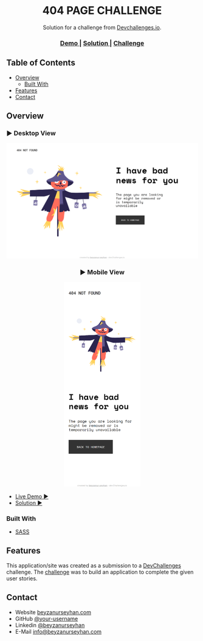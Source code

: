 <!-- Please update value in the {}  -->

<h1 align="center">404 PAGE CHALLENGE</h1>

<div align="center">
   Solution for a challenge from  <a href="http://devchallenges.io" target="_blank">Devchallenges.io</a>.
</div>

<div align="center">
  <h3>
    <a href="https://beyzanur-seyhan.github.io/404-page-challenge/">
      Demo
    </a>
    <span> | </span>
    <a href="https://devchallenges.io/solutions/EewEnNJqo0sEoicv99rN">
      Solution
    </a>
    <span> | </span>
    <a href="https://devchallenges.io/challenges/wBunSb7FPrIepJZAg0sY">
      Challenge
    </a>
  </h3>
</div>

<!-- TABLE OF CONTENTS -->

## Table of Contents

- [Overview](#overview)
  - [Built With](#built-with)
- [Features](#features)
- [Contact](#contact)

<!-- OVERVIEW -->

## Overview

### ▶️ Desktop View
![Desktop View](views/desktop.png)

<center>

### ▶️ Mobile View
<img src="views/mobile.png" width="40%">
</center>

- [Live Demo ▶️](https://beyzanur-seyhan.github.io/404-page-challenge/)
- [Solution ▶️](https://devchallenges.io/solutions/EewEnNJqo0sEoicv99rN)


### Built With

- [SASS](https://sass-lang.com/)

## Features

This application/site was created as a submission to a [DevChallenges](https://devchallenges.io/challenges) challenge. The [challenge](https://devchallenges.io/challenges/wBunSb7FPrIepJZAg0sY) was to build an application to complete the given user stories.


## Contact

- Website [beyzanurseyhan.com](https://beyzanurseyhan.com)
- GitHub [@your-username](https://github.com/beyzanur-seyhan)
- Linkedin [@beyzanurseyhan](https://linkedin.com/beyzanurseyhan)
- E-Mail [info@beyzanurseyhan.com](mailto:info@beyzanurseyhan.com)

